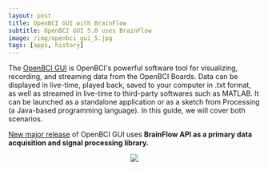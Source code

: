 ```yaml
---
layout: post
title: OpenBCI GUI with BrainFlow
subtitle: OpenBCI GUI 5.0 uses BrainFlow
image: /img/openbci_gui_5.jpg
tags: [apps, history]
---
```


The [OpenBCI GUI](https://github.com/OpenBCI/OpenBCI_GUI) is OpenBCI's powerful software tool for visualizing, recording, and streaming data from the OpenBCI Boards. Data can be displayed in live-time, played back, saved to your computer in .txt format, as well as streamed in live-time to third-party softwares such as MATLAB. It can be launched as a standalone application or as a sketch from Processing (a Java-based programming language). In this guide, we will cover both scenarios.

[New major release](https://openbci.com/community/gui-v5-release/) of OpenBCI GUI uses **BrainFlow API as a primary data acquisition and signal processing library.**

<p align="center">
    <img src="https://live.staticflickr.com/65535/49927795418_89d907a37f.jpg">
</p>
